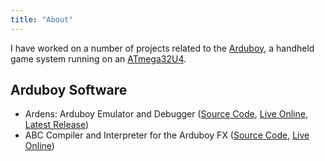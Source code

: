 ```yaml
---
title: "About"
---
```


I have worked on a number of projects related to the [Arduboy](https://www.arduboy.com/), a handheld game system running on an [ATmega32U4](https://www.microchip.com/en-us/product/atmega32u4).

## Arduboy Software

- Ardens: Arduboy Emulator and Debugger ([Source Code](https://github.com/tiberiusbrown/Ardens), [Live Online](https://tiberiusbrown.github.io/Ardens/), [Latest Release](https://github.com/tiberiusbrown/Ardens/releases/latest))
- ABC Compiler and Interpreter for the Arduboy FX ([Source Code](https://github.com/tiberiusbrown/abc), [Live Online](https://tiberiusbrown.github.io/abc/))
